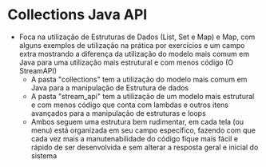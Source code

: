 # Collections Java API

- Foca na utilização de Estruturas de Dados (List, Set e Map) e Map, com alguns exemplos de utilização na prática por exercícios e um campo extra mostrando a diferença da utilização do modelo mais comum em Java para uma utilização mais estrutural e com menos código (O StreamAPI)
    - A pasta "collections" tem a utilização do modelo mais comum em Java para a manipulação de Estrutura de dados
    - A pasta "stream_api" tem a utilização de um modelo mais estrutural e com menos código que conta com lambdas e outros itens avançados para a manipulação de estruturas e loops
    - Ambos seguem uma estrutura bem rudimentar, em cada tela (ou menu) está organizada em seu campo específico, fazendo com que cada vez mais a manutenabilidade do código fique mais fácil e rápido de ser desenvolvida e sem alterar a resposta geral e inicial do sistema